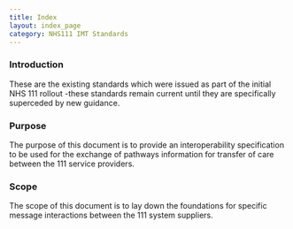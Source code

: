 ```yaml
---
title: Index
layout: index_page
category: NHS111 IMT Standards
---
```


### Introduction
These are the existing standards which were issued as part of the initial NHS 111 rollout -these standards remain current until they are specifically superceded by new guidance.

### Purpose
The purpose of this document is to provide an interoperability specification to be used for the
exchange of pathways information for transfer of care between the 111 service providers.

### Scope
The scope of this document is to lay down the foundations for specific message interactions
between the 111 system suppliers.
